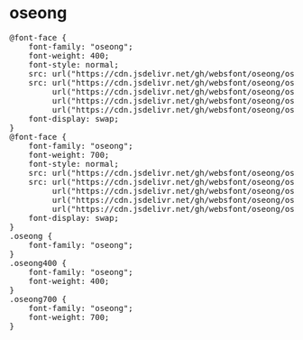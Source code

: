 # oseong

<pre>
@font-face {
    font-family: "oseong";
    font-weight: 400;
    font-style: normal;
    src: url("https://cdn.jsdelivr.net/gh/websfont/oseong/oseong-Regular.eot");
    src: url("https://cdn.jsdelivr.net/gh/websfont/oseong/oseong-Regular.eot?#iefix") format("embedded-opentype"),
         url("https://cdn.jsdelivr.net/gh/websfont/oseong/oseong-Regular.woff2") format("woff2"),
         url("https://cdn.jsdelivr.net/gh/websfont/oseong/oseong-Regular.woff") format("woff"),
         url("https://cdn.jsdelivr.net/gh/websfont/oseong/oseong-Regular.ttf") format("truetype");
    font-display: swap;
} 
@font-face {
    font-family: "oseong";
    font-weight: 700;
    font-style: normal;
    src: url("https://cdn.jsdelivr.net/gh/websfont/oseong/oseong-Bold.eot");
    src: url("https://cdn.jsdelivr.net/gh/websfont/oseong/oseong-Bold.eot?#iefix") format("embedded-opentype"),
         url("https://cdn.jsdelivr.net/gh/websfont/oseong/oseong-Bold.woff2") format("woff2"),
         url("https://cdn.jsdelivr.net/gh/websfont/oseong/oseong-Bold.woff") format("woff"),
         url("https://cdn.jsdelivr.net/gh/websfont/oseong/oseong-Bold.ttf") format("truetype");
    font-display: swap;
} 
.oseong {
    font-family: "oseong";
}
.oseong400 {
    font-family: "oseong";
    font-weight: 400;
}
.oseong700 {
    font-family: "oseong";
    font-weight: 700;
}
</pre>
